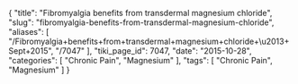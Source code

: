 {
    "title": "Fibromyalgia benefits from transdermal magnesium chloride",
    "slug": "fibromyalgia-benefits-from-transdermal-magnesium-chloride",
    "aliases": [
        "/Fibromyalgia+benefits+from+transdermal+magnesium+chloride+\u2013+Sept+2015",
        "/7047"
    ],
    "tiki_page_id": 7047,
    "date": "2015-10-28",
    "categories": [
        "Chronic Pain",
        "Magnesium"
    ],
    "tags": [
        "Chronic Pain",
        "Magnesium"
    ]
}